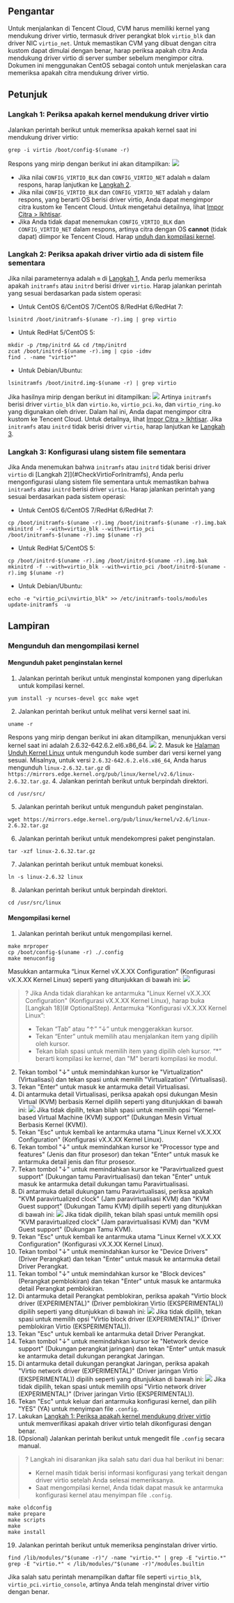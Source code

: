 ## Pengantar
Untuk menjalankan di Tencent Cloud, CVM harus memiliki kernel yang mendukung driver virtio, termasuk driver perangkat blok `virtio_blk` dan driver NIC `virtio_net`. Untuk memastikan CVM yang dibuat dengan citra kustom dapat dimulai dengan benar, harap periksa apakah citra Anda mendukung driver virtio di server sumber sebelum mengimpor citra. Dokumen ini menggunakan CentOS sebagai contoh untuk menjelaskan cara memeriksa apakah citra mendukung driver virtio.

## Petunjuk

<span id="CheckVirtioForKernel"></span>
### Langkah 1: Periksa apakah kernel mendukung driver virtio
Jalankan perintah berikut untuk memeriksa apakah kernel saat ini mendukung driver virtio:
```
grep -i virtio /boot/config-$(uname -r)
```
Respons yang mirip dengan berikut ini akan ditampilkan:
![](https://main.qcloudimg.com/raw/8c32c3dd554700a0c17ff0c7e5675090.png)
 - Jika nilai `CONFIG_VIRTIO_BLK` dan `CONFIG_VIRTIO_NET` adalah `m` dalam respons, harap lanjutkan ke [Langkah 2](#CheckVirtioForInitramfs).
 - Jika nilai `CONFIG_VIRTIO_BLK` dan `CONFIG_VIRTIO_NET` adalah `y` dalam respons, yang berarti OS berisi driver virtio, Anda dapat mengimpor citra kustom ke Tencent Cloud. Untuk mengetahui detailnya, lihat [Impor Citra > Ikhtisar](https://intl.cloud.tencent.com/document/product/213/4945).
 - Jika Anda tidak dapat menemukan `CONFIG_VIRTIO_BLK` dan `CONFIG_VIRTIO_NET` dalam respons, artinya citra dengan OS **cannot** (tidak dapat) diimpor ke Tencent Cloud. Harap [unduh dan kompilasi kernel](#DownloadCompileKernel).

<span id="CheckVirtioForInitramfs"></span>
### Langkah 2: Periksa apakah driver virtio ada di sistem file sementara
Jika nilai parameternya adalah `m` di [Langkah 1](#CheckVirtioForKernel), Anda perlu memeriksa apakah `initramfs` atau `initrd` berisi driver `virtio`. Harap jalankan perintah yang sesuai berdasarkan pada sistem operasi:
- Untuk CentOS 6/CentOS 7/CentOS 8/RedHat 6/RedHat 7:
```
lsinitrd /boot/initramfs-$(uname -r).img | grep virtio
```
- Untuk RedHat 5/CentOS 5:
```
mkdir -p /tmp/initrd && cd /tmp/initrd
zcat /boot/initrd-$(uname -r).img | cpio -idmv
find . -name "virtio*"
```
- Untuk Debian/Ubuntu:
```
lsinitramfs /boot/initrd.img-$(uname -r) | grep virtio
```

Jika hasilnya mirip dengan berikut ini ditampilkan:
<img src="https://main.qcloudimg.com/raw/a5e22f75f48ce26a6b03f65588a52877.png" />
Artinya <code>initramfs</code> berisi driver <code>virtio_blk</code> dan <code>virtio.ko</code>, <code>virtio_pci.ko</code>, dan <code>virtio_ring.ko</code> yang digunakan oleh driver. Dalam hal ini, Anda dapat mengimpor citra kustom ke Tencent Cloud. Untuk detailnya, lihat <a href="https://intl.cloud.tencent.com/document/product/213/4945">Impor Citra > Ikhtisar</a>.
Jika <code>initramfs</code> atau <code>initrd</code> tidak berisi driver <code>virtio</code>, harap lanjutkan ke [Langkah 3](#ReconfigureInitramfs).

<span id="ReconfigureInitramfs"></span>
### Langkah 3: Konfigurasi ulang sistem file sementara
Jika Anda menemukan bahwa `initramfs` atau `initrd` tidak berisi driver `virtio` di [Langkah 2]](#CheckVirtioForInitramfs), Anda perlu mengonfigurasi ulang sistem file sementara untuk memastikan bahwa `initramfs` atau `initrd` berisi driver `virtio`. Harap jalankan perintah yang sesuai berdasarkan pada sistem operasi:
 - Untuk CentOS 6/CentOS 7/RedHat 6/RedHat 7:
```
cp /boot/initramfs-$(uname -r).img /boot/initramfs-$(uname -r).img.bak
mkinitrd -f --with=virtio_blk --with=virtio_pci /boot/initramfs-$(uname -r).img $(uname -r)
```
 - Untuk RedHat 5/CentOS 5:
```
cp /boot/initrd-$(uname -r).img /boot/initrd-$(uname -r).img.bak
mkinitrd -f --with=virtio_blk --with=virtio_pci /boot/initrd-$(uname -r).img $(uname -r)
```
 - Untuk Debian/Ubuntu:
```
echo -e "virtio_pci\nvirtio_blk" >> /etc/initramfs-tools/modules
update-initramfs  -u
```

## Lampiran
<span id="DownloadCompileKernel"></span>
### Mengunduh dan mengompilasi kernel

#### Mengunduh paket penginstalan kernel
1. Jalankan perintah berikut untuk menginstal komponen yang diperlukan untuk kompilasi kernel.
```
yum install -y ncurses-devel gcc make wget
```
2. Jalankan perintah berikut untuk melihat versi kernel saat ini.
```
uname -r
```
Respons yang mirip dengan berikut ini akan ditampilkan, menunjukkan versi kernel saat ini adalah 2.6.32-642.6.2.el6.x86_64.
![](https://main.qcloudimg.com/raw/739b19fc7af96d6de7872df0a498b7b6.png)
2. Masuk ke [Halaman Unduh Kernel Linux](https://www.kernel.org/pub/linux/kernel/?spm=a2c4g.11186623.2.26.7e4179b4zo5WVJ) untuk mengunduh kode sumber dari versi kernel yang sesuai.
Misalnya, untuk versi `2.6.32-642.6.2.el6.x86_64`, Anda harus mengunduh `linux-2.6.32.tar.gz` di `https://mirrors.edge.kernel.org/pub/linux/kernel/v2.6/linux-2.6.32.tar.gz`.
4. Jalankan perintah berikut untuk berpindah direktori.
```
cd /usr/src/
```
5. Jalankan perintah berikut untuk mengunduh paket penginstalan.
```
wget https://mirrors.edge.kernel.org/pub/linux/kernel/v2.6/linux-2.6.32.tar.gz
```
6. Jalankan perintah berikut untuk mendekompresi paket penginstalan.
```
tar -xzf linux-2.6.32.tar.gz
```
7. Jalankan perintah berikut untuk membuat koneksi.
```
ln -s linux-2.6.32 linux
```
8. Jalankan perintah berikut untuk berpindah direktori.
```
cd /usr/src/linux
```

#### Mengompilasi kernel

1. Jalankan perintah berikut untuk mengompilasi kernel.
```
make mrproper
cp /boot/config-$(uname -r) ./.config
make menuconfig
```
Masukkan antarmuka “Linux Kernel vX.X.XX Configuration” (Konfigurasi vX.X.XX Kernel Linux) seperti yang ditunjukkan di bawah ini:
![](https://main.qcloudimg.com/raw/72c3bea10627aaef022f1a72b72ac79a.png)
>? Jika Anda tidak diarahkan ke antarmuka "Linux Kernel vX.X.XX Configuration" (Konfigurasi vX.X.XX Kernel Linux), harap buka [Langkah 18](# OptionalStep).
> Antarmuka “Konfigurasi vX.X.XX Kernel Linux”:
> - Tekan “Tab” atau “↑” “↓” untuk menggerakkan kursor.
> - Tekan “Enter” untuk memilih atau menjalankan item yang dipilih oleh kursor.
> - Tekan bilah spasi untuk memilih item yang dipilih oleh kursor. “\*” berarti kompilasi ke kernel, dan "M" berarti kompilasi ke modul. 
> 
2. Tekan tombol "↓" untuk memindahkan kursor ke "Virtualization" (Virtualisasi) dan tekan spasi untuk memilih "Virtualization" (Virtualisasi).
3. Tekan "Enter" untuk masuk ke antarmuka detail Virtualisasi.
4. Di antarmuka detail Virtualisasi, periksa apakah opsi dukungan Mesin Virtual (KVM) berbasis Kernel dipilih seperti yang ditunjukkan di bawah ini:
![](https://main.qcloudimg.com/raw/d5614d31ebaed0f0b270dc1046b9ff2e.png)
Jika tidak dipilih, tekan bilah spasi untuk memilih opsi “Kernel-based Virtual Machine (KVM) support” (Dukungan Mesin Virtual Berbasis Kernel (KVM)).
5. Tekan "Esc" untuk kembali ke antarmuka utama "Linux Kernel vX.X.XX Configuration" (Konfigurasi vX.X.XX Kernel Linux).
6. Tekan tombol "↓" untuk memindahkan kursor ke "Processor type and features" (Jenis dan fitur prosesor) dan tekan "Enter" untuk masuk ke antarmuka detail jenis dan fitur prosesor.
7. Tekan tombol "↓" untuk memindahkan kursor ke "Paravirtualized guest support" (Dukungan tamu Paravirtualisasi) dan tekan "Enter" untuk masuk ke antarmuka detail dukungan tamu Paravirtualisasi.
8. Di antarmuka detail dukungan tamu Paravirtualisasi, periksa apakah "KVM paravirtualized clock" (Jam paravirtualisasi KVM) dan "KVM Guest support" (Dukungan Tamu KVM) dipilih seperti yang ditunjukkan di bawah ini:
![](https://main.qcloudimg.com/raw/2e49f9b46ecb9f9d272db36dffbade07.png)
Jika tidak dipilih, tekan bilah spasi untuk memilih opsi "KVM paravirtualized clock" (Jam paravirtualisasi KVM) dan "KVM Guest support" (Dukungan Tamu KVM).
9. Tekan "Esc" untuk kembali ke antarmuka utama "Linux Kernel vX.X.XX Configuration" (Konfigurasi vX.X.XX Kernel Linux).
10. Tekan tombol "↓" untuk memindahkan kursor ke "Device Drivers" (Driver Perangkat) dan tekan "Enter" untuk masuk ke antarmuka detail Driver Perangkat.
11. Tekan tombol "↓" untuk memindahkan kursor ke "Block devices" (Perangkat pemblokiran) dan tekan "Enter" untuk masuk ke antarmuka detail Perangkat pemblokiran.
12. Di antarmuka detail Perangkat pemblokiran, periksa apakah "Virtio block driver (EXPERIMENTAL)" (Driver pemblokiran Virtio (EKSPERIMENTAL)) dipilih seperti yang ditunjukkan di bawah ini:
![](https://main.qcloudimg.com/raw/79f3e29a6d77224a164c6c716e41fa84.png)
Jika tidak dipilih, tekan spasi untuk memilih opsi "Virtio block driver (EXPERIMENTAL)" (Driver pemblokiran Virtio (EKSPERIMENTAL)).
13. Tekan "Esc" untuk kembali ke antarmuka detail Driver Perangkat.
14. Tekan tombol "↓" untuk memindahkan kursor ke "Network device support" (Dukungan perangkat jaringan) dan tekan "Enter" untuk masuk ke antarmuka detail dukungan perangkat Jaringan.
15. Di antarmuka detail dukungan perangkat Jaringan, periksa apakah "Virtio network driver (EXPERIMENTAL)" (Driver jaringan Virtio (EKSPERIMENTAL)) dipilih seperti yang ditunjukkan di bawah ini:
![](https://main.qcloudimg.com/raw/811388c89393882ea83bceb7a00bc1b7.png)
Jika tidak dipilih, tekan spasi untuk memilih opsi "Virtio network driver (EXPERIMENTAL)" (Driver jaringan Virtio (EKSPERIMENTAL)).
16. Tekan "Esc" untuk keluar dari antarmuka konfigurasi kernel, dan pilih "YES" (YA) untuk menyimpan file `.config`.
17. Lakukan [Langkah 1: Periksa apakah kernel mendukung driver virtio](#CheckVirtioForKernel) untuk memverifikasi apakah driver virtio telah dikonfigurasi dengan benar.
18. <span id = "OptionalStep"></span> (Opsional) Jalankan perintah berikut untuk mengedit file `.config` secara manual.
>? Langkah ini disarankan jika salah satu dari dua hal berikut ini benar:
> - Kernel masih tidak berisi informasi konfigurasi yang terkait dengan driver virtio setelah Anda selesai memeriksanya.
> - Saat mengompilasi kernel, Anda tidak dapat masuk ke antarmuka konfigurasi kernel atau menyimpan file `.config`.
> 
```
make oldconfig
make prepare
make scripts
make
make install
```
19. Jalankan perintah berikut untuk memeriksa penginstalan driver virtio.
```
find /lib/modules/"$(uname -r)"/ -name "virtio.*" | grep -E "virtio.*"
grep -E "virtio.*" < /lib/modules/"$(uname -r)"/modules.builtin
```
Jika salah satu perintah menampilkan daftar file seperti `virtio_blk`,` virtio_pci.virtio_console`, artinya Anda telah menginstal driver virtio dengan benar.






